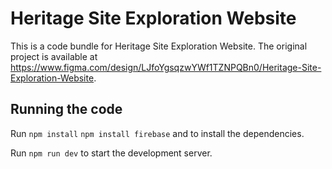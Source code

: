 
  # Heritage Site Exploration Website

  This is a code bundle for Heritage Site Exploration Website. The original project is available at https://www.figma.com/design/LJfoYgsqzwYWf1TZNPQBn0/Heritage-Site-Exploration-Website.

  ## Running the code

  Run `npm install` `npm install firebase` and  to install the dependencies.

  Run `npm run dev` to start the development server.
  
